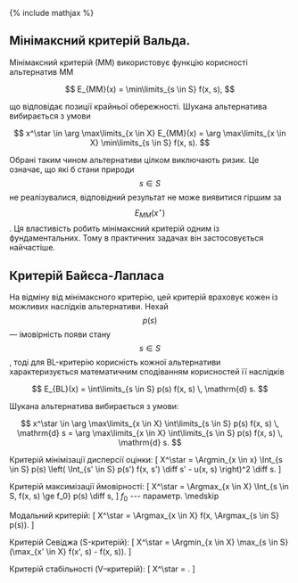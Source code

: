 {% include mathjax %}

## Мінімаксний критерій Вальда.

Мінімаксний критерій (ММ) використовує функцію корисності альтернатив MM 

$$
E_{MM}(x) = \min\limits_{s \in S} f(x, s),
$$

що відповідає позиції крайньої обережності. Шукана альтернатива вибирається з умови 

$$
x^\star \in \arg \max\limits_{x \in X} E_{MM}(x) = \arg \max\limits_{x \in X} \min\limits_{s \in S} f(x, s).
$$

Обрані таким чином альтернативи цілком виключають ризик. Це означає, що які б стани природи $$s \in S$$ не реалізувалися, відповідний результат не може виявитися гіршим за $$E_{MM}(x^\star)$$. Ця властивість робить мінімаксний критерій одним із фундаментальних. Тому в практичних задачах він застосовується найчастіше.

## Критерій Байєса-Лапласа

На відміну від мінімаксного критерію, цей критерій враховує кожен із можливих наслідків альтернативи. Нехай $$p(s)$$ &mdash; імовірність появи стану $$s \in S$$, тоді для BL-критерію корисність кожної альтернативи характеризується математичним сподіванням корисностей її наслідків

$$
E_{BL}(x) = \int\limits_{s \in S} p(s) f(x, s) \, \mathrm{d} s.
$$

Шукана альтернатива вибирається з умови:

$$
x^\star \in \arg \max\limits_{x \in X} \int\limits_{s \in S} p(s) f(x, s) \, \mathrm{d} s = \arg \max\limits_{x \in X} \int\limits_{s \in S} p(s) f(x, s) \, \mathrm{d} s.
$$

Критерій мінімізації дисперсії оцінки: \[ X^\star = \Argmin_{x \in x} \Int_{s \in S} p(s) \left( \Int_{s' \in S} p(s') f(x, s') \diff s' - u(x, s) \right)^2 \diff s. \]

Критерій максимізації ймовірності: \[ X^\star = \Argmax_{x \in X} \Int_{s \in S, f(x, s) \ge f_0} p(s) \diff s, \] $f_0$ --- параметр. \medskip

Модальний критерій: \[ X^\star = \Argmax_{x \in X} f(x, \Argmax_{s \in S} p(s)). \]

Критерій Севіджа (S-критерій): \[ X^\star = \Argmin_{x \in X} \max_{s \in S} (\max_{x' \in X} f(x', s) - f(x, s)). \]

Критерій стабільності (V–критерій): \[ X^\star = . \]